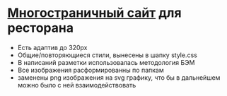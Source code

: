 # [Многостраничный сайт](https://alexlancev.github.io/mafia/index.html) для ресторана

- Есть адаптив до 320px
- Общие/повторяющиеся стили, вынесены в шапку style.css
- В написаний разметки использовалась методология БЭМ
- Все изображения расформированны по папкам
- заменены png изображения на svg графику, что бы в дальнейшем можно было с ней взаимодействовать
